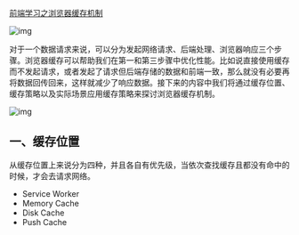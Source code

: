 [前端学习之浏览器缓存机制](https://developer.huawei.com/consumer/cn/forum/topic/0202357360658600848)

![img](https://communityfile-drcn.op.hicloud.com/FileServer/getFile/cmtybbs/102/342/107/0420086000102342107.20200917143919.33796459261158499987258508405926:50520620051617:2800:452C8850C23E9304A29AFDD577723606B26F9B5128D88C49890B0EE4897FDC43.png)

 对于一个数据请求来说，可以分为发起网络请求、后端处理、浏览器响应三个步骤。浏览器缓存可以帮助我们在第一和第三步骤中优化性能。比如说直接使用缓存而不发起请求，或者发起了请求但后端存储的数据和前端一致，那么就没有必要再将数据回传回来，这样就减少了响应数据。接下来的内容中我们将通过缓存位置、缓存策略以及实际场景应用缓存策略来探讨浏览器缓存机制。

![img](https://communityfile-drcn.op.hicloud.com/FileServer/getFile/cmtybbs/102/342/107/0420086000102342107.20200917144018.02712619088969845960704423920904:50520620051617:2800:CFDA83ED057C866AA9A5B254C2D79C0B454F1D81C1F8FD50C40DF6DA899F9AE5.png)

## **一、缓存位置** 

从缓存位置上来说分为四种，并且各自有优先级，当依次查找缓存且都没有命中的时候，才会去请求网络。

- Service Worker
- Memory Cache
- Disk Cache
- Push Cache